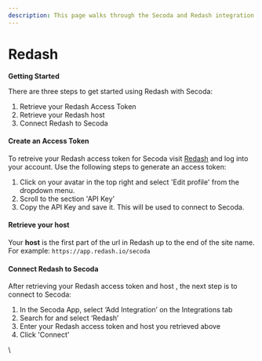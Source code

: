 ```yaml
---
description: This page walks through the Secoda and Redash integration that Secoda supports
---
```


# Redash

**Getting Started**

There are three steps to get started using Redash with Secoda:

1. Retrieve your Redash Access Token
2. Retrieve your Redash host
3. Connect Redash to Secoda

#### **Create an Access Token** <a href="#h_cc224e99b3" id="h_cc224e99b3"></a>

To retreive your Redash access token for Secoda visit [Redash](https://app.redash.io) and log into your account. Use the following steps to generate an access token:

1. Click on your avatar in the top right and select 'Edit profile' from the dropdown menu.
2. Scroll to the section 'API Key'
3. Copy the API Key and save it. This will be used to connect to Secoda.

#### **Retrieve your host** <a href="#h_44dde30408" id="h_44dde30408"></a>

Your **host** is the first part of the url in Redash up to the end of the site name. For example: `https://app.redash.io/secoda`

#### **Connect Redash to Secoda** <a href="#h_35764b0753" id="h_35764b0753"></a>

After retrieving your Redash access token and host , the next step is to connect to Secoda:

1. In the Secoda App, select ‘Add Integration’ on the Integrations tab
2. Search for and select ‘Redash’
3. Enter your Redash access token and host you retrieved above
4. Click 'Connect'

\\
